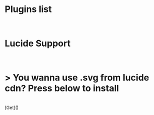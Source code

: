 <h1>Plugins list</h1>
<br>
<h1>Lucide Support</h1><br>
<h1>> You wanna use .svg from lucide cdn? Press below to install</h1><br>
[Get](<https://github.com/ExoHub-io/RCF-Plugins/tree/main/plugins/lucide_support>)
